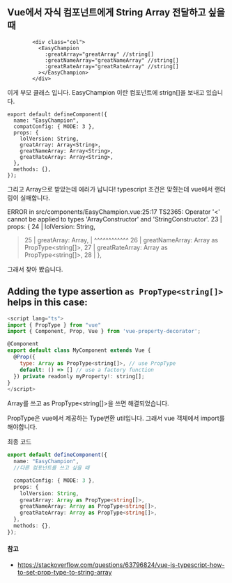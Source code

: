 ## Vue에서 자식 컴포넌트에게 String Array 전달하고 싶을 때 

```vue
        <div class="col">
          <EasyChampion
            :greatArray="greatArray" //string[]
            :greatNameArray="greatNameArray" //string[]
            :greatRateArray="greatRateArray" //string[]
          ></EasyChampion>
        </div>
```

이게 부모 클래스 입니다. EasyChampion 이란 컴포넌트에 strign[]을 보내고 있습니다.



```
export default defineComponent({
  name: "EasyChampion",
  compatConfig: { MODE: 3 },
  props: {
    lolVersion: String,
    greatArray: Array<String>,
    greatNameArray: Array<String>,
    greatRateArray: Array<String>,
  },
  methods: {},
});
```

그리고 Array<String>으로 받았는데 에러가 납니다! typescript 조건은 맞췄는데 vue에서 랜더링이 실패합니다.



ERROR in src/components/EasyChampion.vue:25:17
TS2365: Operator '<' cannot be applied to types 'ArrayConstructor' and 'StringConstructor'.
    23 |   props: {
    24 |     lolVersion: String,
  > 25 |     greatArray: Array<String>,
  >   |                 ^^^^^^^^^^^^
  > 26 |     greatNameArray: Array as PropType<string[]>,
  > 27 |     greatRateArray: Array as PropType<string[]>,
  > 28 |   },





그래서 찾아 봤습니다. 

## Adding the type assertion `as PropType<string[]>` helps in this case:

```js
<script lang="ts">
import { PropType } from "vue"
import { Component, Prop, Vue } from 'vue-property-decorator';

@Component
export default class MyComponent extends Vue {
  @Prop({
    type: Array as PropType<string[]>, // use PropType
    default: () => [] // use a factory function
  }) private readonly myProperty!: string[];
}
</script>
```

Array를 쓰고 as PropType<string[]>을 쓰면 해결되었습니다.

PropType은 vue에서 제공하는 Type변환 util입니다. 그래서 vue 객체에서 import를 해야합니다.



최종 코드

```ts
export default defineComponent({
  name: "EasyChampion",
  //다른 컴포넌트를 쓰고 싶을 때

  compatConfig: { MODE: 3 },
  props: {
    lolVersion: String,
    greatArray: Array as PropType<string[]>,
    greatNameArray: Array as PropType<string[]>,
    greatRateArray: Array as PropType<string[]>,
  },
  methods: {},
});
```





#### 참고

- https://stackoverflow.com/questions/63796824/vue-js-typescript-how-to-set-prop-type-to-string-array